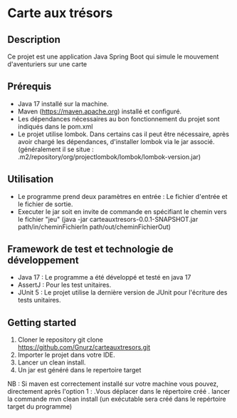 # Carte aux trésors
## Description
Ce projet est une application Java Spring Boot qui simule le mouvement d'aventuriers sur une carte

## Prérequis
- Java 17 installé sur la machine. 
- Maven (https://maven.apache.org) installé et configuré.
- Les dépendances nécessaires au bon fonctionnement du projet sont indiqués dans le pom.xml
- Le projet utilise lombok. Dans certains cas il peut être nécessaire, après avoir chargé les dépendances, d'installer lombok via le jar associé. (généralement il se situe : .m2/repository/org/projectlombok/lombok/lombok-version.jar)

## Utilisation
- Le programme prend deux paramètres en entrée : Le fichier d'entrée et le fichier de sortie.
- Executer le jar soit en invite de commande en spécifiant le chemin vers le fichier "jeu" (java -jar carteauxtresors-0.0.1-SNAPSHOT.jar path/in/cheminFichierIn path/out/cheminFichierOut)

## Framework de test et technologie de développement
- Java 17 : Le programme a été développé et testé en java 17
- AssertJ : Pour les test unitaires.
- JUnit 5 : Le projet utilise la dernière version de JUnit pour l'écriture des tests unitaires.

## Getting started
1. Cloner le repository git clone https://github.com/Gnurz/carteauxtresors.git
2. Importer le projet dans votre IDE.
3. Lancer un clean install.
4. Un jar est généré dans le repertoire target

NB : Si maven est correctement installé sur votre machine vous pouvez, directement après l'option 1 : 
.Vous déplacer dans le répertoire créé
. lancer la commande mvn clean install (un exécutable sera créé dans le repértoire target du programme)

